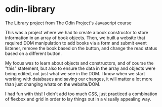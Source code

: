 # odin-library
The Library project from The Odin Project's Javascript course

This was a project where we had to create a book constructor to store information in an array of book objects. Then, we built a website that required DOM manipulation to add books via a form and submit event listener, remove the book based on the button, and change the read status based on a different button. 

My focus was to learn about objects and constructors, and of course the "this" statement, but also to ensure the data in the array and objects were being edited, not just what we see in the DOM. I know when we start working with databases and saving our changes, it will matter a lot more than just changing whats on the website/DOM.

I had fun with this! I didn't add too much CSS, just practiced a combination of flexbox and grid in order to lay things out in a visually appealing way.